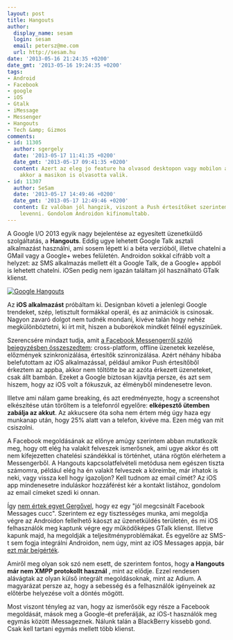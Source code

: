 ```yaml
---
layout: post
title: Hangouts
author:
  display_name: sesam
  login: sesam
  email: petersz@me.com
  url: http://sesam.hu
date: '2013-05-16 21:24:35 +0200'
date_gmt: '2013-05-16 19:24:35 +0200'
tags:
- Android
- Facebook
- google
- iOS
- Gtalk
- iMessage
- Messenger
- Hangouts
- Tech &amp; Gizmos
comments:
- id: 11305
  author: sgergely
  date: '2013-05-17 11:41:35 +0200'
  date_gmt: '2013-05-17 09:41:35 +0200'
  content: Azert az eleg jo feature ha olvasod desktopon vagy mobilon az uzenetet
    akkor a masikon is olvasotta valik.
- id: 11307
  author: SeSam
  date: '2013-05-17 14:49:46 +0200'
  date_gmt: '2013-05-17 12:49:46 +0200'
  content: Ez valóban jól hangzik, viszont a Push értesítőket szerintem nem tudja
    levenni. Gondolom Androidon kifinomultabb.
---
```


A Google I/O 2013 egyik nagy bejelentése az egyesített üzenetküldő szolgáltatás, a **Hangouts**. Eddig ugye lehetett Google Talk asztali alkalmazást használni, ami sosem lépett ki a béta verzióból, illetve chatelni a GMail vagy a Google+ webes felületén. Androidon sokkal cifrább volt a helyzet: az SMS alkalmazás mellett élt a Google Talk, de a Google+ appból is lehetett chatelni. iOSen pedig nem igazán találtam jól használható GTalk klienst.

[![Google Hangouts](http://sesam.hu/wp-content/uploads/2013/05/IMG_0515.png)](http://sesam.hu/wp-content/uploads/2013/05/IMG_0515.png)

Az **iOS alkalmazást** próbáltam ki. Designban követi a jelenlegi Google trendeket, szép, letisztult formákkal operál, és az animációk is csinosak. Nagyon zavaró dolgot nem tudnék mondani, kivéve talán hogy nehéz megkülönböztetni, ki írt mit, hiszen a buborékok mindkét félnél egyszínűek.

Szerencsére mindazt tudja, amit [a Facebook Messengerről szóló bejegyzésben összeszedtem](http://sesam.hu/2013/04/03/az-uzengetesrol): cross-platform, offline üzenetek kezelése, előzmények szinkronizálása, értesítők szinronizálása. Azért néhány hibába belefutottam az iOS alkalmazással, például amikor Push értesítőből érkeztem az appba, akkor nem töltötte be az azóta érkezett üzeneteket, csak állt bambán. Ezeket a Google biztosan kijavítja persze, és azt sem hiszem, hogy az iOS volt a fókuszuk, az élményből mindenesetre levon.

Illetve ami nálam game breaking, és azt eredményezte, hogy a screenshot elkészítése után töröltem is a telefonról egyelőre: **elképesztő ütemben zabálja az akkut**. Az akkucsere óta soha nem értem még úgy haza egy munkanap után, hogy 25% alatt van a telefon, kivéve ma. Ezen még van mit csiszolni.

A Facebook megoldásának az előnye amúgy szerintem abban mutatkozik meg, hogy ott elég ha valakit felveszek ismerősnek, ami ugye akkor és ott nem kifejezetten chatelési szándékkal is történhet, utána rögtön elérhetem a Messengerből. A Hangouts kapcsolatfelvételi metódusa nem egészen tiszta számomra, például elég ha én valakit felveszek a köreimbe, már írhatok is neki, vagy vissza kell hogy igazoljon? Kell tudnom az email címét? Az iOS app mindenesetre induláskor hozzáférést kér a kontakt listához, gondolom az email címeket szedi ki onnan.

Így [nem értek egyet Gergővel](http://webisztan.blog.hu/2013/05/16/a_hangouts_az_uj_google_plus), hogy ez egy "jól megcsinált Facebook Messages cucc". Szerintem ez egy tisztességes munka, ami megoldja végre az Androidon fellelhető káoszt az üzenetküldés területén, és mi iOS felhasználók meg kaptunk végre egy működőképes GTalk klienst. Illetve kapunk majd, ha megoldják a teljesítményproblémákat. És egyelőre az SMS-t sem fogja integrálni Androidon, nem úgy, mint az iOS Messages appja, bár [ezt már beígérték](http://www.engadget.com/2013/05/16/google-hangouts-sms-integration).

Amiről meg olyan sok szó nem esett, de szerintem fontos, hogy **a Hangouts már nem XMPP protokollt használ** , mint az elődje. Ezzel rendesen alávágtak az olyan külső integrált megoldásoknak, mint az Adium. A magyarázat persze az, hogy a sebesség és a felhasználók igényeinek az előtérbe helyezése volt a döntés mögött.

Most viszont tényleg az van, hogy az ismerősök egy része a Facebook megoldását, mások meg a Google-ét preferálják, az iOS-t használók meg egymás között iMessageznek. Nálunk talán a BlackBerry kissebb gond. Csak kell tartani egymás mellett több klienst.
